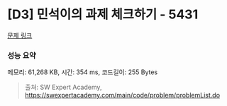 # [D3] 민석이의 과제 체크하기 - 5431 

[문제 링크](https://swexpertacademy.com/main/code/problem/problemDetail.do?contestProbId=AWVl3rWKDBYDFAXm) 

### 성능 요약

메모리: 61,268 KB, 시간: 354 ms, 코드길이: 255 Bytes



> 출처: SW Expert Academy, https://swexpertacademy.com/main/code/problem/problemList.do
